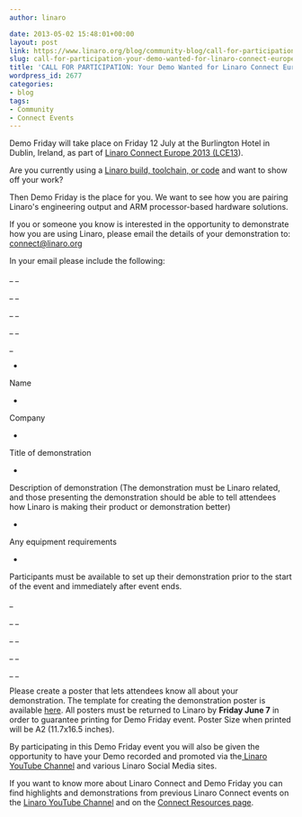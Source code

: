 ```yaml
---
author: linaro

date: 2013-05-02 15:48:01+00:00
layout: post
link: https://www.linaro.org/blog/community-blog/call-for-participation-your-demo-wanted-for-linaro-connect-europe-2013/
slug: call-for-participation-your-demo-wanted-for-linaro-connect-europe-2013
title: 'CALL FOR PARTICIPATION: Your Demo Wanted for Linaro Connect Europe 2013'
wordpress_id: 2677
categories:
- blog
tags:
- Community
- Connect Events
---
```


Demo Friday will take place on Friday 12 July at the Burlington Hotel in Dublin, Ireland, as part of [Linaro Connect Europe 2013 (LCE13](http://www.linaro.org/connect)).




Are you currently using a [Linaro build, toolchain, or code](http://www.linaro.org/downloads/) and want to show off your work?




Then Demo Friday is the place for you. We want to see how you are pairing Linaro's engineering output and ARM processor-based hardware solutions.




If you or someone you know is interested in the opportunity to demonstrate how you are using Linaro, please email the details of your demonstration to: [connect@linaro.org](mailto:connect@linaro.org)




In your email please include the following:


_ _

_ _

_ _

_ _

_




  *


Name





  *


Company





  *


Title of demonstration





  *


Description of demonstration (The demonstration must be Linaro related, and those presenting the demonstration should be able to tell attendees how Linaro is making their product or demonstration better)





  *


Any equipment requirements





  *


Participants must be available to set up their demonstration prior to the start of the event and immediately after event ends.





_

_ _

_ _

_ _

_ _


Please create a poster that lets attendees know all about your demonstration. The template for creating the demonstration poster is available [here](/assets/blog/Demo-Friday-Demo-Poster-Template_LCE13_Dublin.odp). All posters must be returned to Linaro by **Friday June 7** in order to guarantee printing for Demo Friday event. Poster Size when printed will be A2 (11.7x16.5 inches).




By participating in this Demo Friday event you will also be given the opportunity to have your Demo recorded and promoted via the[ Linaro YouTube Channel](http://www.youtube.com/playlist?list=PLHMIcjAkq7Et20mZ_LMoJXpRxxoGNlQjV) and various Linaro Social Media sites.




If you want to know more about Linaro Connect and Demo Friday you can find highlights and demonstrations from previous Linaro Connect events on the [Linaro YouTube Channel](http://www.youtube.com/user/linaroorg) and on the [Connect Resources page](http://www.linaro.org/connect-resources/Q/lce12#videos).

